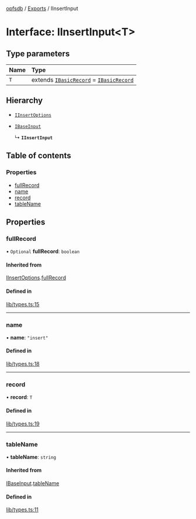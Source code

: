 [opfsdb](../README.md) / [Exports](../modules.md) / IInsertInput

# Interface: IInsertInput\<T\>

## Type parameters

| Name | Type |
| :------ | :------ |
| `T` | extends [`IBasicRecord`](../modules.md#ibasicrecord) = [`IBasicRecord`](../modules.md#ibasicrecord) |

## Hierarchy

- [`IInsertOptions`](IInsertOptions.md)

- [`IBaseInput`](IBaseInput.md)

  ↳ **`IInsertInput`**

## Table of contents

### Properties

- [fullRecord](IInsertInput.md#fullrecord)
- [name](IInsertInput.md#name)
- [record](IInsertInput.md#record)
- [tableName](IInsertInput.md#tablename)

## Properties

### fullRecord

• `Optional` **fullRecord**: `boolean`

#### Inherited from

[IInsertOptions](IInsertOptions.md).[fullRecord](IInsertOptions.md#fullrecord)

#### Defined in

[lib/types.ts:15](https://github.com/sliterok/opfsdb/blob/bc134c9/lib/types.ts#L15)

___

### name

• **name**: ``"insert"``

#### Defined in

[lib/types.ts:18](https://github.com/sliterok/opfsdb/blob/bc134c9/lib/types.ts#L18)

___

### record

• **record**: `T`

#### Defined in

[lib/types.ts:19](https://github.com/sliterok/opfsdb/blob/bc134c9/lib/types.ts#L19)

___

### tableName

• **tableName**: `string`

#### Inherited from

[IBaseInput](IBaseInput.md).[tableName](IBaseInput.md#tablename)

#### Defined in

[lib/types.ts:11](https://github.com/sliterok/opfsdb/blob/bc134c9/lib/types.ts#L11)
